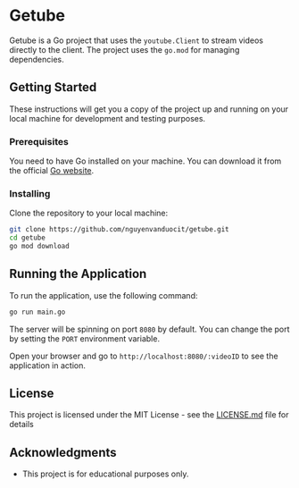 
# Getube

Getube is a Go project that uses the `youtube.Client` to stream videos directly to the client. The project uses the `go.mod` for managing dependencies.

## Getting Started

These instructions will get you a copy of the project up and running on your local machine for development and testing purposes.

### Prerequisites

You need to have Go installed on your machine. You can download it from the official [Go website](https://golang.org/dl/).

### Installing

Clone the repository to your local machine:

```bash
git clone https://github.com/nguyenvanduocit/getube.git
cd getube
go mod download
```

## Running the Application

To run the application, use the following command:

```bash
go run main.go
```

The server will be spinning on port `8080` by default. You can change the port by setting the `PORT` environment variable.

Open your browser and go to `http://localhost:8080/:videoID` to see the application in action.

## License

This project is licensed under the MIT License - see the [LICENSE.md](LICENSE.md) file for details

## Acknowledgments

* This project is for educational purposes only.
